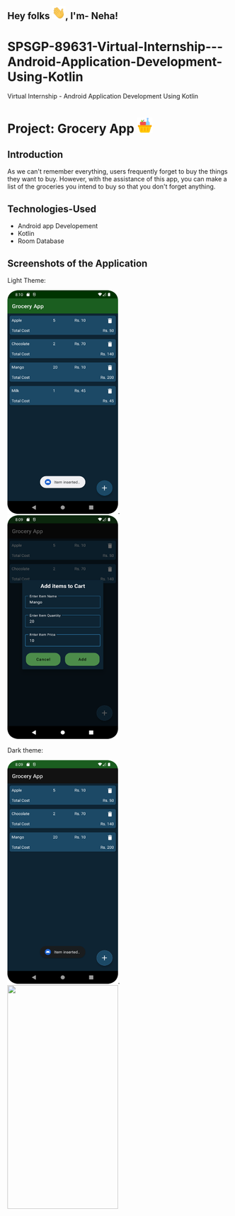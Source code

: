 Hey folks <img src = "https://github.com/NehaVns/NehaVns/blob/main/Hi.gif" width = "30" height = "30"/>, I'm- Neha!
-------------------------------------
# SPSGP-89631-Virtual-Internship---Android-Application-Development-Using-Kotlin
Virtual Internship - Android Application Development Using Kotlin

Project: Grocery App <img src = "https://github.com/smartinternz02/SPSGP-89631-Virtual-Internship---Android-Application-Development-Using-Kotlin/blob/main/grocery-cart.png" width = "35" height = "35">
========================
Introduction
----------------------------
As we can't remember everything, users frequently forget to buy the things they want to buy. However, with the assistance of this app, you can make a list of the groceries you intend to buy so that you don't forget anything.

Technologies-Used
-----------------------------
- Android app Developement
- Kotlin
- Room Database

Screenshots of the Application
-----------------------------------
Light Theme:

<img src = "https://github.com/smartinternz02/SPSGP-89631-Virtual-Internship---Android-Application-Development-Using-Kotlin/blob/main/ThemeLightInterface.png" width = "250" height = "505" >.<img src = "https://github.com/smartinternz02/SPSGP-89631-Virtual-Internship---Android-Application-Development-Using-Kotlin/blob/main/ThemeDarkAddItem.png" width = "250" height = "505" >

Dark theme:

<img src = "https://github.com/smartinternz02/SPSGP-89631-Virtual-Internship---Android-Application-Development-Using-Kotlin/blob/main/ThemeDarkInterface.png" width = "250" height = "505" >.<img src = "[https://github.com/smartinternz02/SPSGP-89631-Virtual-Internship---Android-Application-Development-Using-Kotlin/blob/main/ThemeLightInterface.png](https://github.com/smartinternz02/SPSGP-89631-Virtual-Internship---Android-Application-Development-Using-Kotlin/blob/main/ThemeDarkAddItem.png)" width = "250" height = "505" >

